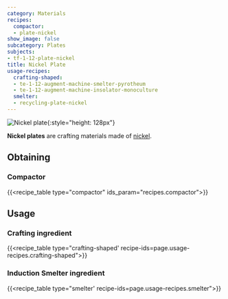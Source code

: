 ```yaml
---
category: Materials
recipes:
  compactor:
  - plate-nickel
show_image: false
subcategory: Plates
subjects:
- tf-1-12-plate-nickel
title: Nickel Plate
usage-recipes:
  crafting-shaped:
  - te-1-12-augment-machine-smelter-pyrotheum
  - te-1-12-augment-machine-insolator-monoculture
  smelter:
  - recycling-plate-nickel
---
```


![Nickel plate](/images/docs/1.12/thermal-foundation/plate-nickel.png){:style="height: 128px"}


**Nickel plates** are crafting materials made of [nickel](../nickel-ingot/).


Obtaining
---------

### Compactor
{{<recipe_table type="compactor" ids_param="recipes.compactor">}}


Usage
-----

### Crafting ingredient
{{<recipe_table type="crafting-shaped' recipe-ids=page.usage-recipes.crafting-shaped">}}

### Induction Smelter ingredient
{{<recipe_table type="smelter' recipe-ids=page.usage-recipes.smelter">}}

